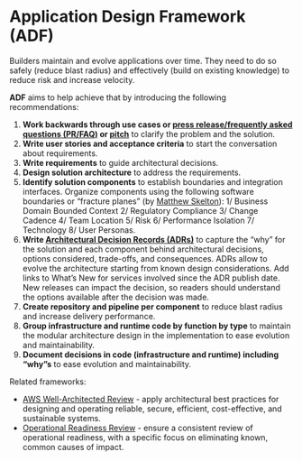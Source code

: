 # Application Design Framework (ADF)
Builders maintain and evolve applications over time. They need to do so safely (reduce blast radius) and effectively (build on existing knowledge) to reduce risk and increase velocity.

**ADF** aims to help achieve that by introducing the following recommendations:
1. **Work backwards through use cases or [press release/frequently asked questions (PR/FAQ)](https://productstrategy.co/working-backwards-the-amazon-prfaq-for-product-innovation/) or [pitch](https://basecamp.com/shapeup/1.5-chapter-06)** to clarify the problem and the solution.
2. **Write user stories and acceptance criteria** to start the conversation about requirements.
3. **Write requirements** to guide architectural decisions.
4. **Design solution architecture** to address the requirements.
5. **Identify solution components** to establish boundaries and integration interfaces. Organize components using the following software boundaries or “fracture planes” (by [Matthew Skelton](https://blog.matthewskelton.net/about/)): 1/ Business Domain Bounded Context 2/ Regulatory Compliance 3/ Change Cadence 4/ Team Location 5/ Risk 6/ Performance Isolation 7/ Technology 8/ User Personas.
6. **Write [Architectural Decision Records (ADRs)](https://docs.aws.amazon.com/prescriptive-guidance/latest/architectural-decision-records/appendix.html)** to capture the “why” for the solution and each component behind architectural decisions, options considered, trade-offs, and consequences. ADRs allow to evolve the architecture starting from known design considerations. Add links to What’s New for services involved since the ADR publish date. New releases can impact the decision, so readers should understand the options available after the decision was made.
7. **Create repository and pipeline per component** to reduce blast radius and increase delivery performance.
8. **Group infrastructure and runtime code by function by type** to maintain the modular architecture design in the implementation to ease evolution and maintainability.
9. **Document decisions in code (infrastructure and runtime) including “why”s** to ease evolution and maintainability.

Related frameworks:
* [AWS Well-Architected Review](https://aws.amazon.com/architecture/well-architected/) - apply architectural best practices for designing and operating reliable, secure, efficient, cost-effective, and sustainable systems.
* [Operational Readiness Review](https://docs.aws.amazon.com/wellarchitected/latest/operational-readiness-reviews/wa-operational-readiness-reviews.html) - ensure a consistent review of operational readiness, with a specific focus on eliminating known, common causes of impact.

